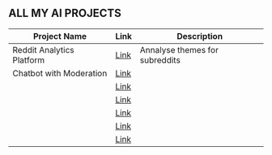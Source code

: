 ## ALL MY AI PROJECTS


| Project Name | Link | Description |
| -- | -- | -- |
| Reddit Analytics Platform | [Link](https://github.com/mcfatbeard57/Cursor-Projects/tree/main/Reddit-Analytics-Platform) | Annalyse themes for subreddits |
| Chatbot with Moderation | [Link]() | |
|  | [Link]() | |
|  | [Link]() | |
|  | [Link]() | |
|  | [Link]() | |
|  | [Link]() | |




